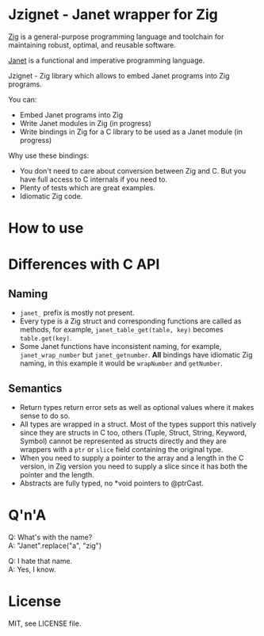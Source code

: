 # Jzignet - Janet wrapper for Zig

[Zig](https://ziglang.org/) is a general-purpose programming language and
toolchain for maintaining robust, optimal, and reusable software.

[Janet](https://janet-lang.org/) is a functional and imperative programming
language.

Jzignet - Zig library which allows to embed Janet programs into Zig programs.

You can:
* Embed Janet programs into Zig
* Write Janet modules in Zig (in progress)
* Write bindings in Zig for a C library to be used as a Janet module (in progress)

Why use these bindings:
* You don't need to care about conversion between Zig and C. But you have full
  access to C internals if you need to.
* Plenty of tests which are great examples.
* Idiomatic Zig code.

# How to use

# Differences with C API
## Naming
* `janet_` prefix is mostly not present.
* Every type is a Zig struct and corresponding functions are called as
  methods, for example, `janet_table_get(table, key)` becomes `table.get(key)`.
* Some Janet functions have inconsistent naming, for example, `janet_wrap_number`
  but `janet_getnumber`. **All** bindings have idiomatic Zig naming, in this
  example it would be `wrapNumber` and `getNumber`.

## Semantics
* Return types return error sets as well as optional values where it makes
  sense to do so.
* All types are wrapped in a struct. Most of the types support this natively
  since they are structs in C too, others (Tuple, Struct, String, Keyword,
  Symbol) cannot be represented as structs directly and they are wrappers
  with a `ptr` or `slice` field containing the original type.
* When you need to supply a pointer to the array and a length in the C version,
  in Zig version you need to supply a slice since it has both the pointer and
  the length.
* Abstracts are fully typed, no *void pointers to @ptrCast.

# Q'n'A

Q: What's with the name?  
A: "Janet".replace("a", "zig")

Q: I hate that name.  
A: Yes, I know.

# License

MIT, see LICENSE file.
